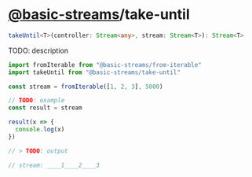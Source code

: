 # [@basic-streams](https://github.com/rpominov/basic-streams)/take-until

<!-- doc -->

```typescript
takeUntil<T>(controller: Stream<any>, stream: Stream<T>): Stream<T>
```

TODO: description

```js
import fromIterable from "@basic-streams/from-iterable"
import takeUntil from "@basic-streams/take-until"

const stream = fromIterable([1, 2, 3], 5000)

// TODO: example
const result = stream

result(x => {
  console.log(x)
})

// > TODO: output

// stream: ____1____2____3
```

<!-- docstop -->
